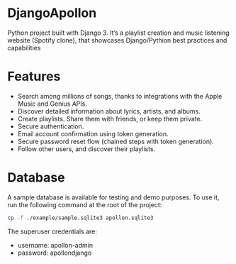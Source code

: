 # DjangoApollon
Python project built with Django 3.
It’s a playlist creation and music listening website (Spotify clone), that showcases Django/Pythion best practices and capabilities

# Features 
- Search among millions of songs, thanks to integrations with the Apple Music and Genius APIs.
- Discover detailed information about lyrics, artists, and albums.
- Create playlists. Share them with friends, or keep them private.
- Secure authentication.
- Email account confirmation using token generation.
-	Secure password reset flow (chained steps with token generation).
-	Follow other users, and discover their playlists.

# Database
A sample database is available for testing and demo purposes.
To use it, run the following command at the root of the project:

```bash
cp -f ./example/sample.sqlite3 apollon.sqlite3
```
The superuser credentials are:
- username: apollon-admin
- password: apollondjango
